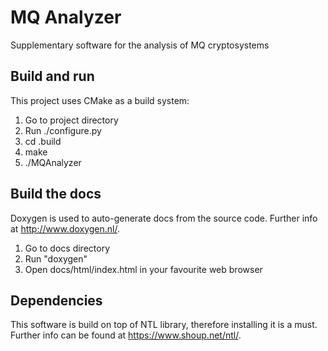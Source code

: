 # MQ Analyzer
Supplementary software for the analysis of MQ cryptosystems

## Build and run
This project uses CMake as a build system:
1. Go to project directory
2. Run ./configure.py
3. cd .build
4. make
5. ./MQAnalyzer <path to config file>

## Build the docs
Doxygen is used to auto-generate docs from the source code. Further info at http://www.doxygen.nl/.
1. Go to docs directory
2. Run "doxygen"
3. Open docs/html/index.html in your favourite web browser

## Dependencies
This software is build on top of NTL library, therefore installing it is a must. Further info can be found at https://www.shoup.net/ntl/.
